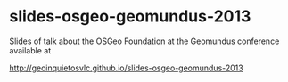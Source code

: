 slides-osgeo-geomundus-2013
===========================

Slides of talk about the OSGeo Foundation at the Geomundus conference
available at

http://geoinquietosvlc.github.io/slides-osgeo-geomundus-2013
